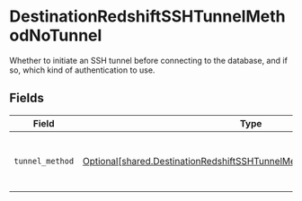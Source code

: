 # DestinationRedshiftSSHTunnelMethodNoTunnel

Whether to initiate an SSH tunnel before connecting to the database, and if so, which kind of authentication to use.


## Fields

| Field                                                                                                                                                        | Type                                                                                                                                                         | Required                                                                                                                                                     | Description                                                                                                                                                  |
| ------------------------------------------------------------------------------------------------------------------------------------------------------------ | ------------------------------------------------------------------------------------------------------------------------------------------------------------ | ------------------------------------------------------------------------------------------------------------------------------------------------------------ | ------------------------------------------------------------------------------------------------------------------------------------------------------------ |
| `tunnel_method`                                                                                                                                              | [Optional[shared.DestinationRedshiftSSHTunnelMethodNoTunnelTunnelMethod]](undefined/models/shared/destinationredshiftsshtunnelmethodnotunneltunnelmethod.md) | :heavy_check_mark:                                                                                                                                           | No ssh tunnel needed to connect to database                                                                                                                  |